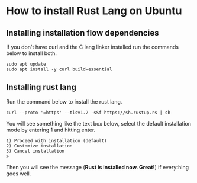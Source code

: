 # How to install Rust Lang on Ubuntu

## Installing installation flow dependencies

If you don't have curl and the C lang linker installed run the commands below to install both.

```
sudo apt update
sudo apt install -y curl build-essential
```

## Installing rust lang

Run the command below to install the rust lang.

```
curl --proto '=https' --tlsv1.2 -sSf https://sh.rustup.rs | sh
```

You will see something like the text box below, select the default installation mode by entering 1 and hitting enter.

```
1) Proceed with installation (default)
2) Customize installation
3) Cancel installation
>
```

Then you will see the message (**Rust is installed now. Great!**) if everything goes well.
